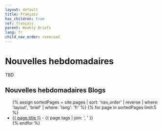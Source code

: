 ```yaml
---
layout: default
title: Français
has_children: true
ref: français
parent: Weekly Briefs
lang: fr
child_nav_order: reversed
---
```


# Nouvelles hebdomadaires

TBD

##  Nouvelles hebdomadaires Blogs

<ul>
{% assign sortedPages = site.pages | sort: 'nav_order' | reverse | where: 'layout', 'brief' | where: 'lang': 'fr' %}
{% for page in sortedPages limit:5 %}
    <li><a href="{{ page.url }}">{{ page.title }}</a> - {{ page.tags | join: ', ' }} </li>
{% endfor %}
</ul>
